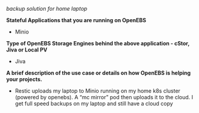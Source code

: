 _backup solution for home laptop_

**Stateful Applications that you are running on OpenEBS**
- Minio

**Type of OpenEBS Storage Engines behind the above application - cStor, Jiva or Local PV**
- Jiva

**A brief description of the use case or details on how OpenEBS is helping your projects.**
- Restic uploads my laptop to Minio running on my home k8s cluster (powered by openebs). A “mc mirror” pod then uploads it to the cloud. I get full speed backups on my laptop and still have a cloud copy

